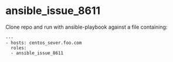 ansible_issue_8611
==================

Clone repo and run with ansible-playbook against a file containing:

```
---
- hosts: centos_sever.foo.com
  roles:
  - ansible_issue_8611
```
